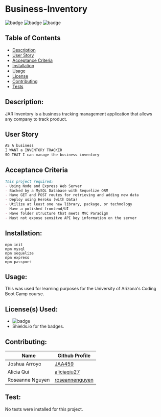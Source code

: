 # Business-Inventory

![badge](https://img.shields.io/badge/license-MIT-informational)   ![badge](https://img.shields.io/github/languages/top/roseannenguyen/Business-Inventory) ![badge]( https://img.shields.io/github/last-commit/roseannenguyen/Business-Inventory)

  ## Table of Contents
  - [Description](#description)
  - [User Story](#userstory)
  - [Acceptance Criteria](#acceptancecriteria)
  - [Installation](#installation)
  - [Usage](#usage)
  - [License](#license)
  - [Contributing](#contributing)
  - [Tests](#tests)



  ## Description:
JAR Inventory is a business tracking management application that allows any company to track product. 



<a name="userstory"></a>
## User Story

```md
AS A business
I WANT a INVENTORY TRACKER
SO THAT I can manage the business inventory
```
<a name="acceptancecriteria"></a>
## Acceptance Criteria

```md
This project required:
- Using Node and Express Web Server
- Backed by a MySQL Database with Sequelize ORM
- Have GET and POST routes for retrieving and adding new data
- Deploy using Heroku (with Data)
- Utilize at least one new library, package, or technology 
- Have a polished frontend/UI
- Have folder structure that meets MVC Paradigm
- Must not expose sensitve API key information on the server
```
 
  ## Installation:
```text
npm init 
npm mysql
npm sequelize
npm express
npm passport
```

  ## Usage:
 This was used for learning purposes for the University of Arizona's Coding Boot Camp course. 

  ## License(s) Used:
  - ![badge](https://img.shields.io/badge/license-MIT-informational) 
  - Shields.io for the badges.   

  ## Contributing:
| Name | Github Profile|
| ------------- | ------------- |
| Joshua Arroyo  | [JAA459](https://github.com/JAA459)|
| Alicia Qui  | [aliciaqiu27](https://github.com/aliciaqiu27)|
| Roseanne Nguyen  | [roseannenguyen](https://github.com/roseannenguyen)|



  ## Test:
No tests were installed for this project.
  
